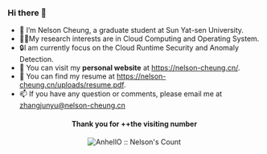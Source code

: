 ### Hi there 👋

- :whale: I’m Nelson Cheung, a graduate student at Sun Yat-sen University.
- :man_scientist:My research interests are in Cloud Computing and Operating System.
- :lock:I am currently focus on the Cloud Runtime Security and Anomaly Detection.
- :eyes: You can visit my **personal website** at https://nelson-cheung.cn/. 
- 📑 You can find my resume at https://nelson-cheung.cn/uploads/resume.pdf.
- 📫 If you have any question or comments, please email me at zhangjunyu@nelson-cheung.cn
<h4 align="center">Thank you for ++the visiting number</h4>

<p align="center"><img src="https://profile-counter.glitch.me/{NelsonCheung688585}/count.svg" alt="AnhellO :: Nelson's Count" /></p>


